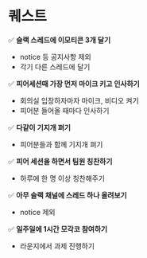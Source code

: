# 퀘스트

✅ **슬랙 스레드에 이모티콘 3개 달기**

- notice 등 공지사항 제외
- 각기 다른 스레드에 달기

✅ **피어세션때 가장 먼저 마이크 키고 인사하기**

- 회의실 입장하자마자 마이크, 비디오 켜기
- 피어분 들어올 때마다 인사하기

✅ **다같이 기지개 펴기**  

- 피어분들과 함께 기지개 펴기

✅ **피어 세션을 하면서 팀원 칭찬하기**

- 하루에 한 명 이상 칭찬해주기

✅ **아무 슬랙 채널에 스레드 하나 올려보기**

- notice 제외

✅ **일주일에 1시간 모각코 참여하기**

- 라운지에서 과제 진행하기

